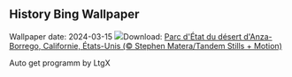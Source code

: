 ## History Bing Wallpaper
Wallpaper date: 2024-03-15
![](https://www.bing.com/th?id=OHR.AnzaBorregoBloom_FR-FR2163074616_UHD.jpg&w=1000)Download: [Parc d'État du désert d'Anza-Borrego, Californie, États-Unis (© Stephen Matera/Tandem Stills + Motion)](https://www.bing.com/th?id=OHR.AnzaBorregoBloom_FR-FR2163074616_UHD.jpg)

Auto get programm by LtgX
